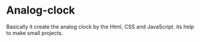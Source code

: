 # Analog-clock
Basically it create the analog clock by the Html, CSS and JavaScript. its help to make small projects.
